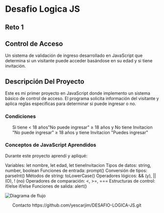 <h1>Desafio Logica JS </h1>
<h2> Reto 1 </h2>


<h2> Control de Acceso </h2>

<p> Un sistema de validación de ingreso desarrollado en JavaScript que determina si un visitante puede acceder basándose en su edad y si tiene invitación. </p>

<h2>Descripción Del Proyecto</h2>

<p>Este es mi primer proyecto en JavaScript donde implemento un sistema básico de control de acceso. El programa solicita información del visitante y aplica reglas específicas para determinar si puede ingresar o no.</p>


<h3> Condiciones </h3>
<ul>Si tiene 
< 18 años"No puede ingresar"
≥ 18 años y No tiene Invitacion "No puede ingresar"
≥ 18 años y tiene Invitacion "Puedes ingresar"</ul>

<h3>Conceptos de JavaScript Aprendidos</h3>

<p>Durante este proyecto aprendí y apliqué:

Variables: let nombre, let edad, let tieneInvitacion
Tipos de datos: string, number, boolean
Funciones de entrada: prompt()
Conversión de tipos: parseInt()
Métodos de string: toLowerCase()
Operadores lógicos: && (y), || (O), ! (no)
Operadores de comparación: <, >=, ===
Estructuras de control: if/else if/else
Funciones de salida: alert()</p>

<img src="C:\Users\yeskar\Desktop\CURSO 202506\MODULO 1\DESAFIO TECNICO 3\desafio logica js\Reto 1\images\DIAGRAMA DE FLUJO.svg" alt="Diagrama de flujo">

<footer>
<ul>Contacto
https://github.com/yescarjim/DESAFIO-LOGICA-JS.git</ul>
</footer>



